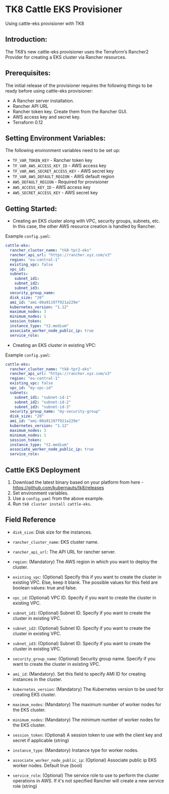 # TK8 Cattle EKS Provisioner

Using cattle-eks provisioner with TK8

## Introduction:

The TK8’s new cattle-eks provisioner uses the Terraform’s Rancher2 Provider for creating a EKS cluster via Rancher resources.

## Prerequisites:

The initial release of the provisioner requires the following things to be ready before using cattle-eks provisioner:

* A Rancher server installation.
* Rancher API URL
* Rancher token key. Create them from the Rancher GUI.
* AWS access key and secret key.
* Terraform 0.12

## Setting Environment Variables:

The following environment variables need to be set up:

* `TF_VAR_TOKEN_KEY` - Rancher token key
* `TF_VAR_AWS_ACCESS_KEY_ID` - AWS access key
* `TF_VAR_AWS_SECRET_ACCESS_KEY` - AWS secret key
* `TF_VAR_AWS_DEFAULT_REGION` - AWS default region
* `AWS_DEFAULT_REGION` - Required for provisioner
* `AWS_ACCESS_KEY_ID` - AWS access key
* `AWS_SECRET_ACCESS_KEY` - AWS secret key

## Getting Started:

*  Creating an EKS cluster along with VPC, security groups, subnets, etc. In this case, the other AWS resource creation is handled by Rancher.

Example `config.yaml`:

```yaml
cattle-eks:
  rancher_cluster_name: "tk8-tpr2-eks"
  rancher_api_url: "https://rancher.xyz.com/v3"
  region: "eu-central-1"
  existing_vpc: false
  vpc_id:
  subnets:
    subnet_id1:
    subnet_id2:
    subnet_id3:
  security_group_name:
  disk_size: "20"
  ami_id: "ami-00a91197f921a229e"
  kubernetes_version: "1.12"
  maximum_nodes: 3
  minimum_nodes: 1
  session_token:
  instance_type: "t2.medium"
  associate_worker_node_public_ip: true
  service_role:
```

* Creating an EKS cluster in existing VPC:

Example `config.yaml`:

```yaml
cattle-eks:
  rancher_cluster_name: "tk8-tpr2-eks"
  rancher_api_url: "https://rancher.xyz.com/v3"
  region: "eu-central-1"
  existing_vpc: false
  vpc_id: "my-vpc-id"
  subnets:
    subnet_id1: "subnet-id-1"
    subnet_id2: "subnet-id-2"
    subnet_id3: "subnet-id-3"
  security_group_name: "my-security-group"
  disk_size: "20"
  ami_id: "ami-00a91197f921a229e"
  kubernetes_version: "1.12"
  maximum_nodes: 3
  minimum_nodes: 1
  session_token:
  instance_type: "t2.medium"
  associate_worker_node_public_ip: true
  service_role:
```

## Cattle EKS Deployment

1. Download the latest binary based on your platform from here - https://github.com/kubernauts/tk8/releases
2. Set environment variables.
3. Use a `config.yaml` from the above example.
4. Run `tk8 cluster install cattle-eks`.

## Field Reference
* `disk_size`: Disk size for the instances.

* `rancher_cluster_name`: EKS cluster name.

* `rancher_api_url`: The API URL for rancher server.

* `region`: (Mandatory) The AWS region in which you want to deploy the cluster.

* `existing_vpc`: (Optional) Specify this if you want to create the cluster in existing VPC. Else, keep it blank. The possible values for this field are boolean values: true and false.

* `vpc_id`: (Optional) VPC ID. Specify if you want to create the cluster in existing VPC.

* `subnet_id1`: (Optional) Subnet ID. Specify if you want to create the cluster in existing VPC.

* `subnet_id2`: (Optional) Subnet ID. Specify if you want to create the cluster in existing VPC.

* `subnet_id3`: (Optional) Subnet ID. Specify if you want to create the cluster in existing VPC.

* `security_group_name`: (Optional) Security group name. Specify if you want to create the cluster in existing VPC.

* `ami_id`: (Mandatory). Set this field to specify AMI ID for creating instances in the cluster.

* `kubernetes_version`: (Mandatory) The Kubernetes version to be used for creating EKS cluster.

* `maximum_nodes`: (Mandatory) The maximum number of worker nodes for the EKS cluster.

* `minimum_nodes`: (Mandatory) The minimum number of worker nodes for the EKS cluster.

* `session_token`: (Optional) A session token to use with the client key and secret if applicable (string)

* `instance_type`: (Mandatory) Instance type for worker nodes.

* `associate_worker_node_public_ip`: (Optional) Associate public ip EKS worker nodes. Default true (bool)

* `service_role`: (Optional) The service role to use to perform the cluster operations in AWS. If it's not specified Rancher will create a new service role (string)
